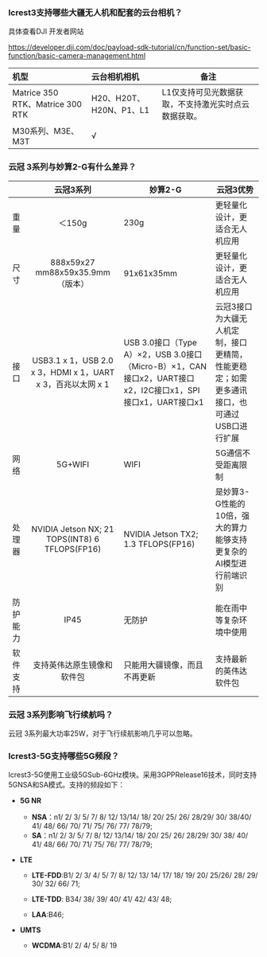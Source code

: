 ### Icrest3支持哪些大疆无人机和配套的云台相机？

具体查看DJI 开发者网站

https://developer.dji.com/doc/payload-sdk-tutorial/cn/function-set/basic-function/basic-camera-management.html

| 机型                             | 云台相机相机            | 备注                                                 |
| :------------------------------- | :---------------------- | ---------------------------------------------------- |
| Matrice 350 RTK、Matrice 300 RTK | H20、H20T、H20N、P1、L1 | L1仅支持可见光数据获取，不支持激光实时点云数据获取。 |
| M30系列、M3E、M3T                | √                       |                                                      |



### 云冠 3系列与妙算2-G有什么差异？

|          |                          云冠3系列                          | 妙算2-G                                                      | 云冠3优势                                                    |
| -------- | :---------------------------------------------------------: | ------------------------------------------------------------ | ------------------------------------------------------------ |
| 重量     |                           ＜150g                            | 230g                                                         | 更轻量化设计，更适合无人机应用                               |
| 尺寸     |              888x59x27 mm88x59x35.9mm（版本）               | 91x61x35mm                                                   | 更轻量化设计，更适合无人机应用                               |
| 接口     | USB3.1 x 1，USB 2.0 x 3，HDMI x 1，UART x 3，百兆以太网 x 1 | USB 3.0接口（Type A）×2，USB 3.0接口（Micro-B）×1，CAN接口x2，UART接口x2，I2C接口x1，SPI接口x1，UART接口x1 | 云冠3接口为大疆无人机定制，接口更精简，性能更稳定；如需更多通讯接口，也可通过USB口进行扩展 |
| 网络     |                           5G+WIFI                           | WIFI                                                         | 5G通信不受距离限制                                           |
| 处理器   |      NVIDIA Jetson NX;  21 TOPS(INT8)  6 TFLOPS(FP16)       | NVIDIA Jetson TX2;  1.3 TFLOPS(FP16)                         | 是妙算3-G性能的10倍，强大的算力能够支持更复杂的AI模型进行前端识别 |
| 防护能力 |                            IP45                             | 无防护                                                       | 能在雨中等复杂环境中使用                                     |
| 软件支持 |                 支持英伟达原生镜像和软件包                  | 只能用大疆镜像，而且不再更新                                 | 支持最新的英伟达软件包                                       |

### 云冠 3系列影响飞行续航吗？

云冠 3系列最大功率25W，对于飞行续航影响几乎可以忽略。

### Icrest3-5G支持哪些5G频段？

Icrest3-5G使用工业级5GSub-6GHz模块。采用3GPPRelease16技术，同时支持5GNSA和SA模式。支持的频段如下：

- **5G NR**
  - **NSA**：n1/ 2/ 3/ 5/ 7/ 8/ 12/ 13/14/ 18/ 20/ 25/ 26/ 28/29/ 30/ 38/40/ 41/ 48/ 66/ 70/ 71/ 75/ 76/ 77/ 78/79; 
  - **SA**：n1/ 2/ 3/ 5/ 7/ 8/ 12/ 13/14/ 18/ 20/ 25/ 26/ 28/29/ 30/ 38/ 40/ 41/ 48/ 66/ 70/ 71/ 75/ 76/ 77/ 78/79; 

- **LTE**

  - **LTE-FDD**:B1/ 2/ 3/ 4/ 5/ 7/ 8/ 12/ 13/ 14/ 17/ 18/ 19/ 20/ 25/26/ 28/ 29/ 30/ 32/ 66/ 71; 

  - **LTE-TDD**: B34/ 38/ 39/ 40/ 41/ 42/ 43/ 48;

  - **LAA**:B46;

- **UMTS**
  - **WCDMA**:B1/ 2/ 4/ 5/ 8/ 19
